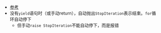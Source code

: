 - [参考](https://blog.csdn.net/zhong_jay/article/details/91799459)
- 没有`yield`语句时（或手动return），自动抛出`StopIteration`表示结束。`for`循环自动停下
  - 但手动`raise StopIteration`不能自动停下，而是报错